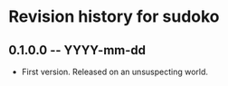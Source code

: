 # Revision history for sudoko

## 0.1.0.0  -- YYYY-mm-dd

* First version. Released on an unsuspecting world.
